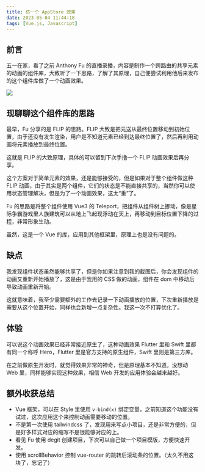 ```yaml
---
title: 仿一个 AppStore 效果
date: 2023-05-04 11:44:18
tags: [Vue.js, Javascript]
---
```


## 前言

五一在家，看了之前 Anthony Fu 的直播录播，内容是制作一个跨路由的共享元素的动画的组件库，大致听了一下思路，了解了其原理，自己便尝试利用他后来发布的这个组件库做了一个动画效果。

![](/resources/2023-05/02.gif)


## 现聊聊这个组件库的思路

最早，Fu 分享的是 FLIP 的思路。FLIP 大致是把元送从最终位置移动到初始位置，由于还没有发生渲染，用户是不知道元素已经到达最终位置了，然后再利用动画将元素播放到最终位置。

这就是 FLIP 的大致原理，具体的可以留到下次手撸一个 FLIP 动画效果后再分享。

这个方案对于简单元素的效果，还是能够接受的，但是如果对于整个组件做这种 FLIP 动画，由于其实是两个组件，它们的状态是不能直接共享的，当然你可以使用状态管理解决，但是为了一个动画效果，这太“重”了。

Fu 的思路是将整个组件使用 Vue3 的 Teleport，把组件从组件树上挪动，像是星际争霸游戏里人族建筑可以从地上飞起现浮动在天上，再移动到目标位置下降的过程，非常形象生动。

虽然，这是一个 Vue 的库，应用到其他框架里，原理上也是没有问题的。


## 缺点

我发现组件状态虽然能够共享了，但是你如果注意到我的截图后，你会发现组件的动画又重新开始播放了，这是由于我用的 CSS 做的动画，组件在 dom 中移动后导致动画重新开始。

这就意味着，我至少需要额外的工作去记录一下动画播放的位置，下次重新播放是需要从这个位置开始，同样也会新增一点复杂性。我这一次不打算优化了。


## 体验

可以说这个动画效果已经非常接近原生了，这种动画效果 Flutter 里和 Swift 里都有同一个称呼 Hero，Flutter 里是官方支持的原生组件，Swift 里则是第三方库。

在之前做原生开发时，就觉得效果非常的神奇，但是原理基本不知道。没想动 Web 里，同样能够实现这种效果，相信 Web 开发的应用体验会越来越好。


## 额外收获总结

- Vue 框架，可以在 Style 里使用 `v-bind(x)` 绑定变量，之前知道这个功能没有试过，这次应用这个来控制动画需要移动的位置。
- 不是第一次使用 tailwindcss 了，发现用来写点小项目，还是非常方便的，但是好多样式对应的缩写不是很能够对应的上。
- 看见 Fu 使用 degit 创建项目，下次可以自己做一个项目模版，方便快速开发。
- 使用 scrollBehavior 控制 vue-router 的跳转后滚动条的位置。（太久不用这块了，忘记了）
